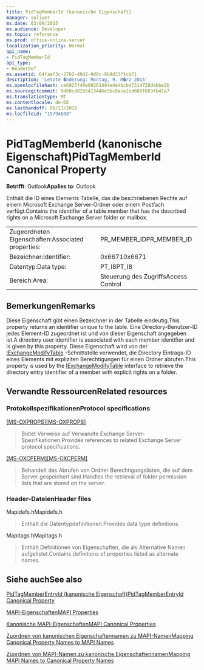 ```yaml
---
title: PidTagMemberId (kanonische Eigenschaft)
manager: soliver
ms.date: 03/09/2015
ms.audience: Developer
ms.topic: reference
ms.prod: office-online-server
localization_priority: Normal
api_name:
- PidTagMemberId
api_type:
- HeaderDef
ms.assetid: 64faef3c-27b2-49d2-9d0c-8b9d33f1cb71
description: 'Letzte �nderung: Montag, 9. M�rz 2015'
ms.openlocfilehash: ce6925f40e09261494e4edbcbd7314728debbe2b
ms.sourcegitcommit: 9d60cd82b5413446e5bc8ace2cd689f683fb41a7
ms.translationtype: MT
ms.contentlocale: de-DE
ms.lasthandoff: 06/11/2018
ms.locfileid: "19794608"
---
```

# <a name="pidtagmemberid-canonical-property"></a><span data-ttu-id="98d1c-103">PidTagMemberId (kanonische Eigenschaft)</span><span class="sxs-lookup"><span data-stu-id="98d1c-103">PidTagMemberId Canonical Property</span></span>

  
  
<span data-ttu-id="98d1c-104">**Betrifft**: Outlook</span><span class="sxs-lookup"><span data-stu-id="98d1c-104">**Applies to**: Outlook</span></span> 
  
<span data-ttu-id="98d1c-105">Enthält die ID eines Elements Tabelle, das die beschriebenen Rechte auf einem Microsoft Exchange Server-Ordner oder einem Postfach verfügt.</span><span class="sxs-lookup"><span data-stu-id="98d1c-105">Contains the identifier of a table member that has the described rights on a Microsoft Exchange Server folder or mailbox.</span></span>
  
|||
|:-----|:-----|
|<span data-ttu-id="98d1c-106">Zugeordneten Eigenschaften:</span><span class="sxs-lookup"><span data-stu-id="98d1c-106">Associated properties:</span></span>  <br/> |<span data-ttu-id="98d1c-107">PR_MEMBER_ID</span><span class="sxs-lookup"><span data-stu-id="98d1c-107">PR_MEMBER_ID</span></span>  <br/> |
|<span data-ttu-id="98d1c-108">Bezeichner:</span><span class="sxs-lookup"><span data-stu-id="98d1c-108">Identifier:</span></span>  <br/> |<span data-ttu-id="98d1c-109">0x6671</span><span class="sxs-lookup"><span data-stu-id="98d1c-109">0x6671</span></span>  <br/> |
|<span data-ttu-id="98d1c-110">Datentyp:</span><span class="sxs-lookup"><span data-stu-id="98d1c-110">Data type:</span></span>  <br/> |<span data-ttu-id="98d1c-111">PT_I8</span><span class="sxs-lookup"><span data-stu-id="98d1c-111">PT_I8</span></span>  <br/> |
|<span data-ttu-id="98d1c-112">Bereich:</span><span class="sxs-lookup"><span data-stu-id="98d1c-112">Area:</span></span>  <br/> |<span data-ttu-id="98d1c-113">Steuerung des Zugriffs</span><span class="sxs-lookup"><span data-stu-id="98d1c-113">Access Control</span></span>  <br/> |
   
## <a name="remarks"></a><span data-ttu-id="98d1c-114">Bemerkungen</span><span class="sxs-lookup"><span data-stu-id="98d1c-114">Remarks</span></span>

<span data-ttu-id="98d1c-115">Diese Eigenschaft gibt einen Bezeichner in der Tabelle eindeutig.</span><span class="sxs-lookup"><span data-stu-id="98d1c-115">This property returns an identifier unique to the table.</span></span> <span data-ttu-id="98d1c-116">Eine Directory-Benutzer-ID jedes Element-ID zugeordnet ist und von dieser Eigenschaft angegeben ist.</span><span class="sxs-lookup"><span data-stu-id="98d1c-116">A directory user identifier is associated with each member identifier and is given by this property.</span></span> <span data-ttu-id="98d1c-117">Diese Eigenschaft wird von der [IExchangeModifyTable](iexchangemodifytableiunknown.md) -Schnittstelle verwendet, die Directory Eintrags-ID eines Elements mit expliziten Berechtigungen für einen Ordner abrufen.</span><span class="sxs-lookup"><span data-stu-id="98d1c-117">This property is used by the [IExchangeModifyTable](iexchangemodifytableiunknown.md) interface to retrieve the directory entry identifier of a member with explicit rights on a folder.</span></span> 
  
## <a name="related-resources"></a><span data-ttu-id="98d1c-118">Verwandte Ressourcen</span><span class="sxs-lookup"><span data-stu-id="98d1c-118">Related resources</span></span>

### <a name="protocol-specifications"></a><span data-ttu-id="98d1c-119">Protokollspezifikationen</span><span class="sxs-lookup"><span data-stu-id="98d1c-119">Protocol specifications</span></span>

<span data-ttu-id="98d1c-120">[[MS-OXPROPS]](http://msdn.microsoft.com/library/f6ab1613-aefe-447d-a49c-18217230b148%28Office.15%29.aspx)</span><span class="sxs-lookup"><span data-stu-id="98d1c-120">[[MS-OXPROPS]](http://msdn.microsoft.com/library/f6ab1613-aefe-447d-a49c-18217230b148%28Office.15%29.aspx)</span></span>
  
> <span data-ttu-id="98d1c-121">Bietet Verweise auf Verwandte Exchange Server-Spezifikationen.</span><span class="sxs-lookup"><span data-stu-id="98d1c-121">Provides references to related Exchange Server protocol specifications.</span></span>
    
<span data-ttu-id="98d1c-122">[[MS-OXCPERM]](http://msdn.microsoft.com/library/944ddb65-6249-4c34-a46e-363fcd37195e%28Office.15%29.aspx)</span><span class="sxs-lookup"><span data-stu-id="98d1c-122">[[MS-OXCPERM]](http://msdn.microsoft.com/library/944ddb65-6249-4c34-a46e-363fcd37195e%28Office.15%29.aspx)</span></span>
  
> <span data-ttu-id="98d1c-123">Behandelt das Abrufen von Ordner Berechtigungslisten, die auf dem Server gespeichert sind.</span><span class="sxs-lookup"><span data-stu-id="98d1c-123">Handles the retrieval of folder permission lists that are stored on the server.</span></span>
    
### <a name="header-files"></a><span data-ttu-id="98d1c-124">Header-Dateien</span><span class="sxs-lookup"><span data-stu-id="98d1c-124">Header files</span></span>

<span data-ttu-id="98d1c-125">Mapidefs.h</span><span class="sxs-lookup"><span data-stu-id="98d1c-125">Mapidefs.h</span></span>
  
> <span data-ttu-id="98d1c-126">Enthält die Datentypdefinitionen.</span><span class="sxs-lookup"><span data-stu-id="98d1c-126">Provides data type definitions.</span></span>
    
<span data-ttu-id="98d1c-127">Mapitags.h</span><span class="sxs-lookup"><span data-stu-id="98d1c-127">Mapitags.h</span></span>
  
> <span data-ttu-id="98d1c-128">Enthält Definitionen von Eigenschaften, die als Alternative Namen aufgelistet.</span><span class="sxs-lookup"><span data-stu-id="98d1c-128">Contains definitions of properties listed as alternate names.</span></span>
    
## <a name="see-also"></a><span data-ttu-id="98d1c-129">Siehe auch</span><span class="sxs-lookup"><span data-stu-id="98d1c-129">See also</span></span>



[<span data-ttu-id="98d1c-130">PidTagMemberEntryId (kanonische Eigenschaft)</span><span class="sxs-lookup"><span data-stu-id="98d1c-130">PidTagMemberEntryId Canonical Property</span></span>](pidtagmemberentryid-canonical-property.md)


[<span data-ttu-id="98d1c-131">MAPI-Eigenschaften</span><span class="sxs-lookup"><span data-stu-id="98d1c-131">MAPI Properties</span></span>](mapi-properties.md)
  
[<span data-ttu-id="98d1c-132">Kanonische MAPI-Eigenschaften</span><span class="sxs-lookup"><span data-stu-id="98d1c-132">MAPI Canonical Properties</span></span>](mapi-canonical-properties.md)
  
[<span data-ttu-id="98d1c-133">Zuordnen von kanonischen Eigenschaftennamen zu MAPI-Namen</span><span class="sxs-lookup"><span data-stu-id="98d1c-133">Mapping Canonical Property Names to MAPI Names</span></span>](mapping-canonical-property-names-to-mapi-names.md)
  
[<span data-ttu-id="98d1c-134">Zuordnen von MAPI-Namen zu kanonische Eigenschaftennamen</span><span class="sxs-lookup"><span data-stu-id="98d1c-134">Mapping MAPI Names to Canonical Property Names</span></span>](mapping-mapi-names-to-canonical-property-names.md)

